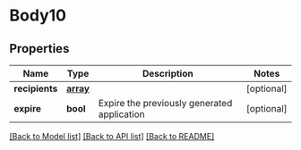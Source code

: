 # Body10

## Properties
Name | Type | Description | Notes
------------ | ------------- | ------------- | -------------
**recipients** | [**array**](array.md) |  | [optional] 
**expire** | **bool** | Expire the previously generated application | [optional] 

[[Back to Model list]](../../README.md#documentation-for-models) [[Back to API list]](../../README.md#documentation-for-api-endpoints) [[Back to README]](../../README.md)

